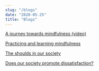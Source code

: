 ```yaml
---
slug: "/blogs"
date: "2020-05-25"
title: "Blogs"
---
```


[A journey towards mindfulness (video)](/blogs/mindfulness-journey)

[Practicing and learning mindfulness](/blogs/learning-and-practicing)

[The shoulds in our society](/blogs/shoulds-in-society)

[Does our society promote dissatisfaction?](/blogs/dissatisfaction)